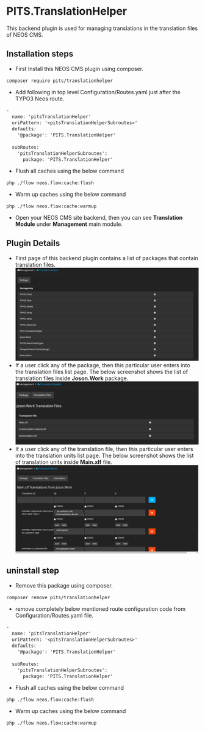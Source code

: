 # PITS.TranslationHelper
This backend plugin is used for managing translations in the translation files of NEOS CMS.
## Installation steps

-   First Install this NEOS CMS plugin using composer.
```
composer require pits/translationhelper
```
-   Add following in top level Configuration/Routes.yaml just after the TYPO3 Neos route.
```
-
  name: 'pitsTranslationHelper'
  uriPattern: '<pitsTranslationHelperSubroutes>'
  defaults:
    '@package': 'PITS.TranslationHelper'

  subRoutes:
    'pitsTranslationHelperSubroutes':
      package: 'PITS.TranslationHelper'
```
-   Flush all caches using the below command
```
php ./flow neos.flow:cache:flush
```
-   Warm up caches using the below command
```
php ./flow neos.flow:cache:warmup
```
-   Open your NEOS CMS site backend, then you can see **Translation Module** under **Management** main module.

## Plugin Details
-   First page of this backend plugin contains a list of packages that contain translation files.
![Image](translationHelperScreenshoot/packageList.png)
-   If a user click any of the package, then this particular user enters into the translation files list page. The below screenshot shows the list of translation files inside **Joson.Work** package.
![Image](translationHelperScreenshoot/translationFiles.png)
-   If a user click any of the translation file, then this particular user enters into the translation units list page. The below screenshot shows the list of translation units inside **Main.xlf** file.
![Image](translationHelperScreenshoot/translationUnitsPage.png)

## uninstall step
-   Remove this package using composer.
```
composer remove pits/translationhelper
```
-   remove completely below mentioned route configuration code from Configuration/Routes.yaml file.
```
-
  name: 'pitsTranslationHelper'
  uriPattern: '<pitsTranslationHelperSubroutes>'
  defaults:
    '@package': 'PITS.TranslationHelper'

  subRoutes:
    'pitsTranslationHelperSubroutes':
      package: 'PITS.TranslationHelper'
```
-   Flush all caches using the below command
```
php ./flow neos.flow:cache:flush
```
-   Warm up caches using the below command
```
php ./flow neos.flow:cache:warmup
```
